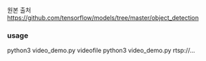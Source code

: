 원본 출처 https://github.com/tensorflow/models/tree/master/object_detection

### usage

python3 video_demo.py videofile
python3 video_demo.py rtsp://...





